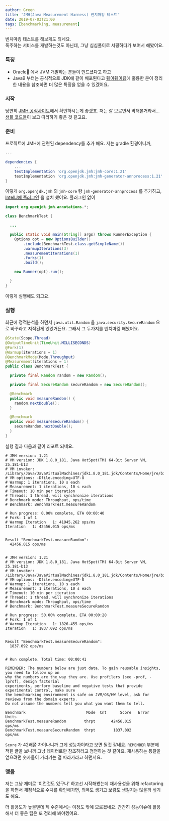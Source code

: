 ```yaml
---
author: Green
title: 'JMH(Java Measurement Harness) 벤치마킹 테스트'
date: 2019-07-03T21:00
tags: [benchmarking, measurement]
---
```


벤치마킹 테스트를 해보게도 되네요.  
폭주하는 서비스를 개발하는것도 아닌데, 그냥 심심풀이로 서핑하다가 보여서 해봤어요.  

### 특징
 - Oracle 에서 JVM 개발하는 분들이 만드셨다고 하고
 - Java9 부터는 공식적으로 JDK에 같이 배포된다고 [줴이줴이뤱](https://jayjaylab.tistory.com/26)에 훌륭한 분이 정리한 내용을 참조하면 더 많은 특징을 얻을 수 있겠어요.

### 시작
당연히 [JMH 공식사이트](http://openjdk.java.net/projects/code-tools/jmh/)에서 확인하시는게 좋겠죠. 저는 잘 모르면서 막해본거라서...  
[샘플 코드들](http://hg.openjdk.java.net/code-tools/jmh/file/39ed8b3c11ce/jmh-samples/src/main/java/org/openjdk/jmh/samples)이 보고 따라하기 좋은 것 같고요.

### 준비
프로젝트에 JMH에 관련된 dependency를 추가 해요. 저는 gradle 환경이니까,
```gradle
...

dependencies {
    ...
    testImplementation 'org.openjdk.jmh:jmh-core:1.21'
    testImplementation 'org.openjdk.jmh:jmh-generator-annprocess:1.21'
}
```
이렇게 `org.openjdk.jmh` 의 `jmh-core` 랑 `jmh-generator-annprocess` 를 추가하고, [IntellJ에 플러그인](https://github.com/artyushov/idea-jmh-plugin) 을 설치 했어요.
플러그인 없이
```java
import org.openjdk.jmh.annotations.*;

class BenchmarkTest {

  ...

  public static void main(String[] args) throws RunnerException {
    Options opt = new OptionsBuilder()
        .include(BenchmarkTest.class.getSimpleName())
        .warmupIterations(3)
        .measurementIterations(1)
        .forks(1)
        .build();

    new Runner(opt).run();

  }
}
```
이렇게 실행해도 되고요.

### 실행
최근에 정적분석을 하면서 `java.util.Random` 을 `java.security.SecureRandom` 으로 바꾸라고 지적된게 있었거든요. 그래서 그 두가지를 벤치마킹 해봤어요.

```java
@State(Scope.Thread)
@OutputTimeUnit(TimeUnit.MILLISECONDS)
@Fork(1)
@Warmup(iterations = 1)
@BenchmarkMode(Mode.Throughput)
@Measurement(iterations = 1)
public class BenchmarkTest {

  private final Random random = new Random();

  private final SecureRandom secureRandom = new SecureRandom();

  @Benchmark
  public void measureRandom() {
    random.nextDouble();
  }

  @Benchmark
  public void measureSecureRandom() {
    secureRandom.nextDouble();
  }
}
```

실행 결과 다음과 같이 리포트 되네요.
```shell
# JMH version: 1.21
# VM version: JDK 1.8.0_181, Java HotSpot(TM) 64-Bit Server VM, 25.181-b13
# VM invoker: /Library/Java/JavaVirtualMachines/jdk1.8.0_181.jdk/Contents/Home/jre/bin/java
# VM options: -Dfile.encoding=UTF-8
# Warmup: 1 iterations, 10 s each
# Measurement: 1 iterations, 10 s each
# Timeout: 10 min per iteration
# Threads: 1 thread, will synchronize iterations
# Benchmark mode: Throughput, ops/time
# Benchmark: BenchmarkTest.measureRandom

# Run progress: 0.00% complete, ETA 00:00:40
# Fork: 1 of 1
# Warmup Iteration   1: 41945.262 ops/ms
Iteration   1: 42456.015 ops/ms


Result "BenchmarkTest.measureRandom":
  42456.015 ops/ms


# JMH version: 1.21
# VM version: JDK 1.8.0_181, Java HotSpot(TM) 64-Bit Server VM, 25.181-b13
# VM invoker: /Library/Java/JavaVirtualMachines/jdk1.8.0_181.jdk/Contents/Home/jre/bin/java
# VM options: -Dfile.encoding=UTF-8
# Warmup: 1 iterations, 10 s each
# Measurement: 1 iterations, 10 s each
# Timeout: 10 min per iteration
# Threads: 1 thread, will synchronize iterations
# Benchmark mode: Throughput, ops/time
# Benchmark: BenchmarkTest.measureSecureRandom

# Run progress: 50.00% complete, ETA 00:00:20
# Fork: 1 of 1
# Warmup Iteration   1: 1826.455 ops/ms
Iteration   1: 1837.092 ops/ms


Result "BenchmarkTest.measureSecureRandom":
  1837.092 ops/ms


# Run complete. Total time: 00:00:41

REMEMBER: The numbers below are just data. To gain reusable insights, you need to follow up on
why the numbers are the way they are. Use profilers (see -prof, -lprof), design factorial
experiments, perform baseline and negative tests that provide experimental control, make sure
the benchmarking environment is safe on JVM/OS/HW level, ask for reviews from the domain experts.
Do not assume the numbers tell you what you want them to tell.

Benchmark                           Mode  Cnt      Score   Error   Units
BenchmarkTest.measureRandom        thrpt       42456.015          ops/ms
BenchmarkTest.measureSecureRandom  thrpt        1837.092          ops/ms

```
`Score` 가 42배쯤 차이나니까 그게 성능차이라고 보면 될것 같네요. `REMEMBER` 부분에 적힌 글을 보니까 그냥 데이터로만 참조하라고 첨언하는 것 같아요. 재사용하는 통찰을 얻으려면 숫자들이 가리키는 걸 따라가라고 하면서요.

### 맺음
저는 그냥 재미로 '이런것도 있구나' 하고선 시작해봤는데 재사용성을 위해 refactoring을 하면서 채점식으로 수치를 확인해가면, 의욕도 생기고 보람도 생길지는 않을까 싶기도 해요.  

더 활용도가 높을텐데 제 수준에서는 이정도 밖에 모르겠네요. 간간히 성능이슈에 활용해서 더 좋은 팁은 또 정리해 봐야겠어요.